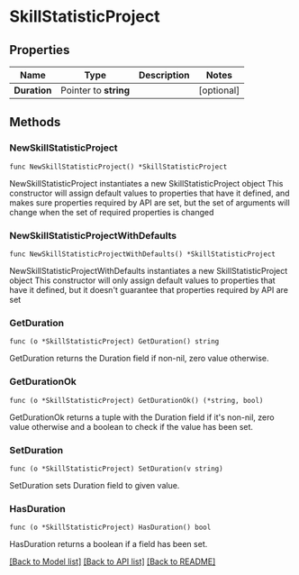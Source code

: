 # SkillStatisticProject

## Properties

Name | Type | Description | Notes
------------ | ------------- | ------------- | -------------
**Duration** | Pointer to **string** |  | [optional] 

## Methods

### NewSkillStatisticProject

`func NewSkillStatisticProject() *SkillStatisticProject`

NewSkillStatisticProject instantiates a new SkillStatisticProject object
This constructor will assign default values to properties that have it defined,
and makes sure properties required by API are set, but the set of arguments
will change when the set of required properties is changed

### NewSkillStatisticProjectWithDefaults

`func NewSkillStatisticProjectWithDefaults() *SkillStatisticProject`

NewSkillStatisticProjectWithDefaults instantiates a new SkillStatisticProject object
This constructor will only assign default values to properties that have it defined,
but it doesn't guarantee that properties required by API are set

### GetDuration

`func (o *SkillStatisticProject) GetDuration() string`

GetDuration returns the Duration field if non-nil, zero value otherwise.

### GetDurationOk

`func (o *SkillStatisticProject) GetDurationOk() (*string, bool)`

GetDurationOk returns a tuple with the Duration field if it's non-nil, zero value otherwise
and a boolean to check if the value has been set.

### SetDuration

`func (o *SkillStatisticProject) SetDuration(v string)`

SetDuration sets Duration field to given value.

### HasDuration

`func (o *SkillStatisticProject) HasDuration() bool`

HasDuration returns a boolean if a field has been set.


[[Back to Model list]](../README.md#documentation-for-models) [[Back to API list]](../README.md#documentation-for-api-endpoints) [[Back to README]](../README.md)


